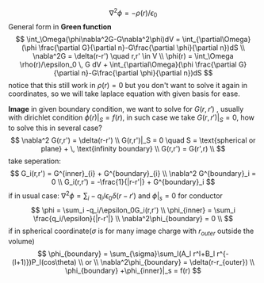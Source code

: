 $$
\nabla^2 \phi = -\rho(r)/\epsilon_0
$$
General form in **Green function**
$$
\int_\Omega(\phi\nabla^2G-G\nabla^2\phi)dV = \int_{\partial\Omega}(\phi \frac{\partial G}{\partial n}-G\frac{\partial \phi}{\partial n})dS \\
\nabla^2G = \delta(r-r') \quad r,r' \in V \\
\phi(r) = \int_\Omega \rho(r)/\epsilon_0 \, G dV + \int_{\partial\Omega}(\phi \frac{\partial G}{\partial n}-G\frac{\partial \phi}{\partial n})dS
$$
notice that this still work in $\rho(r)=0$ but you don't want to solve it again in coordinates, so we will take laplace equation with given basis for ease.

**Image**
in given boundary condition, we want to solve for $G(r,r')$ , usually with dirichlet condition $\phi(r)|_S = f(r)$, in such case we take $G(r,r')|_S = 0$, how to solve this in several case?
$$
\nabla^2 G(r,r') = \delta(r-r') \\
G(r,r')|_S = 0 \quad S = \text{spherical or plane} + \, \text{infinity boundary} \\
G(r,r') = G(r',r)  \\
$$
take seperation:
$$
G_i(r,r') = G^{inner}_{i} + G^{boundary}_{i} \\
\nabla^2 G^{boundary}_i = 0 \\
G_i(r,r') = -\frac{1}{|r-r'|} + G^{boundary}_i
$$
if in usual case: $\nabla^2\phi = \sum_i-q_i/\epsilon_0\delta(r-r')$ and $\phi|_s = 0$ for conductor
$$
\phi = \sum_i -q_i/\epsilon_0G_i(r,r') \\
\phi_{inner} = \sum_i \frac{q_i/\epsilon}{|r-r'|} \\
\nabla^2\phi_{boundary} = 0 \\
$$
if in spherical coordinate($\sigma$ is for many image charge with $r_{outer}$ outside the volume)
$$
\phi_{boundary} = \sum_{\sigma}\sum_l(A_l r^l+B_l r^{-(l+1)})P_l(cos\theta) \\
 or \\
\nabla^2\phi_{boundary} = \delta(r-r_{outer}) \\
\phi_{boundary} +\phi_{inner}|_s = f(r)
$$


